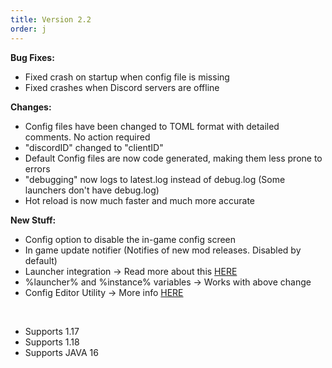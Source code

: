 ```yaml
---
title: Version 2.2
order: j
---
```

**Bug Fixes:**

* Fixed crash on startup when config file is missing
* Fixed crashes when Discord servers are offline

**Changes:**

* Config files have been changed to TOML format with detailed comments. No action required
* "discordID" changed to "clientID"
* Default Config files are now code generated, making them less prone to errors
* "debugging" now logs to latest.log instead of debug.log (Some launchers don't have debug.log)
* Hot reload is now much faster and much more accurate

**New Stuff:**

* Config option to disable the in-game config screen
* In game update notifier (Notifies of new mod releases. Disabled by default)
* Launcher integration -> Read more about this [HERE](../launcher-integration.md)
* %launcher% and %instance% variables -> Works with above change
* Config Editor Utility -> More info [HERE](https://github.com/hypherionmc/simple-rpc-editor)

&nbsp;

* Supports 1.17
* Supports 1.18
* Supports JAVA 16
